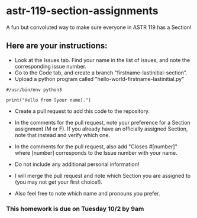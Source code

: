 # astr-119-section-assignments
A fun but convoluted way to make sure everyone in ASTR 119 has a Section!


## Here are your instructions:

* Look at the Issues tab.  Find your name in the list of issues, and note the corresponding issue number.
* Go to the Code tab, and create a branch "firstname-lastinitial-section".
* Upload a python program called "hello-world-firstname-lastinitial.py"

```
#/usr/bin/env python3

print("Hello from [your name].")
```

* Create a pull request to add this code to the repository.
* In the comments for the pull request, note your preference for a Section assignment (M or F).  If you already have an officially assigned Section, note that instead and verify which one.
* In the comments for the pull request, also add "Closes #[number]" where [number] corresponds to the Issue number with your name.
* Do not include any additional personal information!

* I will merge the pull request and note which Section you are assigned to (you may not get your first choice!).
* Also feel free to note which name and pronouns you prefer.

### This homework is due on Tuesday 10/2 by 9am
